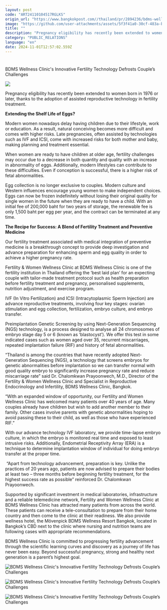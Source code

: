 ```yaml
---
layout: post
code: "ART24110104517RGLKS"
origin_url: "https://www.bangkokpost.com//thailand/pr/2894236/bdms-wellness-clinics-innovative-fertility-technology-defrosts-couples-challenges"
image: "https://github.com/user-attachments/assets/5f3f41a0-30cf-483a-bc1a-8b3b1224d106"
title: ""
description: "Pregnancy eligibility has recently been extended to women born in 1976 or later, thanks to the adoption of  assisted reproductive technology  in fertility treatment."
category: "PUBLIC_RELATIONS"
language: "en"
date: 2024-11-01T12:57:02.559Z
---
```


# 

BDMS Wellness Clinic's Innovative Fertility Technology Defrosts Couple’s Challenges

![](https://github.com/user-attachments/assets/968c0518-a0ed-4eec-96be-3b975832f3de)

Pregnancy eligibility has recently been extended to women born in 1976 or later, thanks to the adoption of assisted reproductive technology in fertility treatment.  

**Extending the Shelf Life of Eggs?** 

Modern women nowadays delay having children due to their lifestyle, work or education. As a result, natural conceiving becomes more difficult and comes with higher risks. Late pregnancies, often assisted by technologies such as IVF and ICSI, come with increased risks for both mother and baby, making planning and treatment essential. 

When women are ready to have children at older age, fertility challenges may occur due to a decrease in both quantity and quality with an increase in abnormality of eggs. Additionally, modern lifestyles can contribute to these difficulties. Even if conception is successful, there is a higher risk of fetal abnormalities. 

Egg collection is no longer exclusive to couples. Modern culture and Western influences encourage young women to make independent choices. Eggs can now be frozen indefinitely without losing their original quality for single women in the future when they are ready to have a child. With an initial fee of 200,000 baht for two years of storage, the renewable fee is only 1,500 baht per egg per year, and the contract can be terminated at any time. 

**The Recipe for Success: A Blend of Fertility Treatment and Preventive Medicine** 

Our fertility treatment associated with medical integration of preventive medicine is a breakthrough concept to provide deep investigation and advance preparation for enhancing sperm and egg quality in order to achieve a higher pregnancy rate.  

Fertility & Women Wellness Clinic at BDMS Wellness Clinic is one of the fertility institution in Thailand offering the ‘best laid plan’ for an expecting couple with tailor-made treatment protocol such as health preparation before fertility treatment and pregnancy, personalised supplements, nutrition adjustment, and exercise program.  

IVF (In Vitro Fertilization) and ICSI (Intracytoplasmic Sperm Injection) are advance reproductive treatments, involving four key stages: ovarian stimulation and egg collection, fertilization, embryo culture, and embryo transfer. 

Preimplantation Genetic Screening by using Next-Generation Sequencing (NGS) technology, is a process designed to analyse all 24 chromosomes of embryo stage day 5 or 6 (known as ‘blastocyst’). We offer this test in some indicated cases such as women aged over 35, recurrent miscarriages, repeated implantation failure (RIF) and history of fetal abnormalities. 

“Thailand is among the countries that have recently adopted Next-Generation Sequencing (NGS), a technology that screens embryos for genetic abnormalities before implantation so we can transfer normal with good quality embryo to significantly increase pregnancy rate and reduce miscarriage rate” said Dr. Chalomkwan Prayoonwech, M.D., Director of the Fertility & Women Wellness Clinic and Specialist in Reproductive Endocrinology and Infertility, BDMS Wellness Clinic, Bangkok. 

“With an expanded window of opportunity, our Fertility and Women Wellness Clinic has welcomed many patients over 40 years of age. Many couples already have children but wish to add another member to their family. Other cases involve parents with genetic abnormalities hoping to avoid passing these to their child, as well as those who have experienced RIF.” 

With our advance technology IVF laboratory, we provide time-lapse embryo culture, in which the embryo is monitored real time and exposed to least intrusive risks. Additionally, Endometrial Receptivity Array (ERA) is a technique to determine implantation window of individual for doing embryo transfer at the proper time. 

 “Apart from technology advancement, preparation is key. Unlike the practices of 20 years ago, patients are now advised to prepare their bodies at least two – three months before beginning fertility treatment, for the highest success rate as possible” reinforced Dr. Chalomkwan Prayoonwech.  

Supported by significant investment in medical laboratories, infrastructure and a reliable telemedicine network, Fertility and Women Wellness Clinic at BDMS Wellness Clinic has attracted many patients from across the world. These patients can receive a tele-consultation to prepare from their home country and then come to the clinic at their readiness. We also provide wellness hotel, the Mövenpick BDMS Wellness Resort Bangkok, located in Bangkok’s CBD next to the clinic where nursing and nutrition teams are following cases with appropriate recommendations.  

BDMS Wellness Clinic is committed to progressing fertility advancement through the scientific learning curves and discovery as a journey of life has never been easy. Beyond successful pregnancy, strong and healthy next generation is a parent’s highest goal.  

![BDMS Wellness Clinic's Innovative Fertility Technology Defrosts Couple’s Challenges](https://github.com/user-attachments/assets/e3399fec-b50a-41c7-8b36-bf9bd4ac4e35)

![BDMS Wellness Clinic's Innovative Fertility Technology Defrosts Couple’s Challenges](https://github.com/user-attachments/assets/94dc94e8-1d82-4879-ba4f-3913436f7603)

![BDMS Wellness Clinic's Innovative Fertility Technology Defrosts Couple’s Challenges](https://github.com/user-attachments/assets/15e1eefa-d799-42c6-ba1b-fd8775c4a9db)